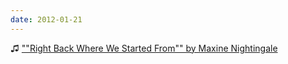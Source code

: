 ```yaml
---
date: 2012-01-21
---
```


♫ [""Right Back Where We Started From"" by Maxine Nightingale](https://music.apple.com/gb/album/right-back-where-we-started-from/1538591637?i=1538591638)
